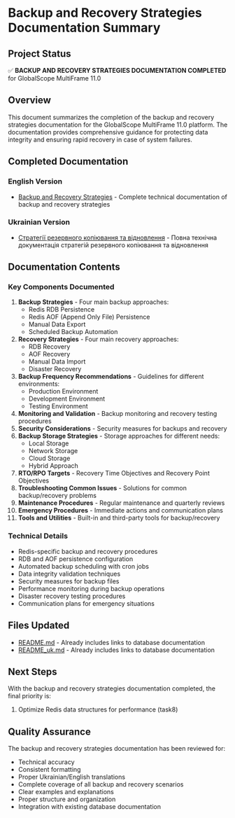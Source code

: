 # Backup and Recovery Strategies Documentation Summary

## Project Status
✅ **BACKUP AND RECOVERY STRATEGIES DOCUMENTATION COMPLETED** for GlobalScope MultiFrame 11.0

## Overview
This document summarizes the completion of the backup and recovery strategies documentation for the GlobalScope MultiFrame 11.0 platform. The documentation provides comprehensive guidance for protecting data integrity and ensuring rapid recovery in case of system failures.

## Completed Documentation

### English Version
- [Backup and Recovery Strategies](backup_recovery.md) - Complete technical documentation of backup and recovery strategies

### Ukrainian Version
- [Стратегії резервного копіювання та відновлення](backup_recovery_uk.md) - Повна технічна документація стратегій резервного копіювання та відновлення

## Documentation Contents

### Key Components Documented
1. **Backup Strategies** - Four main backup approaches:
   - Redis RDB Persistence
   - Redis AOF (Append Only File) Persistence
   - Manual Data Export
   - Scheduled Backup Automation
2. **Recovery Strategies** - Four main recovery approaches:
   - RDB Recovery
   - AOF Recovery
   - Manual Data Import
   - Disaster Recovery
3. **Backup Frequency Recommendations** - Guidelines for different environments:
   - Production Environment
   - Development Environment
   - Testing Environment
4. **Monitoring and Validation** - Backup monitoring and recovery testing procedures
5. **Security Considerations** - Security measures for backups and recovery
6. **Backup Storage Strategies** - Storage approaches for different needs:
   - Local Storage
   - Network Storage
   - Cloud Storage
   - Hybrid Approach
7. **RTO/RPO Targets** - Recovery Time Objectives and Recovery Point Objectives
8. **Troubleshooting Common Issues** - Solutions for common backup/recovery problems
9. **Maintenance Procedures** - Regular maintenance and quarterly reviews
10. **Emergency Procedures** - Immediate actions and communication plans
11. **Tools and Utilities** - Built-in and third-party tools for backup/recovery

### Technical Details
- Redis-specific backup and recovery procedures
- RDB and AOF persistence configuration
- Automated backup scheduling with cron jobs
- Data integrity validation techniques
- Security measures for backup files
- Performance monitoring during backup operations
- Disaster recovery testing procedures
- Communication plans for emergency situations

## Files Updated
- [README.md](README.md) - Already includes links to database documentation
- [README_uk.md](README_uk.md) - Already includes links to database documentation

## Next Steps
With the backup and recovery strategies documentation completed, the final priority is:
1. Optimize Redis data structures for performance (task8)

## Quality Assurance
The backup and recovery strategies documentation has been reviewed for:
- Technical accuracy
- Consistent formatting
- Proper Ukrainian/English translations
- Complete coverage of all backup and recovery scenarios
- Clear examples and explanations
- Proper structure and organization
- Integration with existing database documentation